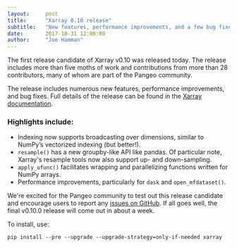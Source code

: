 ```yaml
---
layout:     post
title:      "Xarray 0.10 release"
subtitle:   "New features, performance improvements, and a few bug fixes"
date:       2017-10-31 12:00:00
author:     "Joe Hamman"
---
```


The first release candidate of Xarray v0.10 was released today. The release
includes more than five moths of work and contributions from more than 28
contributors, many of whom are part of the Pangeo community.

The release includes numerous new features, performance improvements, and bug fixes.
Full details of the release can be found in the [Xarray documentation](http://xarray.pydata.org/en/v0.10.0rc1/whats-new.html).

### Highlights include:

- Indexing now supports broadcasting over dimensions, similar to NumPy’s
  vectorized indexing (but better!).
- `resample()` has a new groupby-like API like pandas. Of particular note, Xarray's
  resample tools now also support up- and down-sampling.
- `apply_ufunc()` facilitates wrapping and parallelizing functions written for
  NumPy arrays.
- Performance improvements, particularly for `dask` and `open_mfdataset()`.

We're excited for the Pangeo community to test out this release candidate and
encourage users to report any [issues on GitHub](https://github.com/pydata/xarray/issues).
If all goes well, the final v0.10.0 release will come out in about a week.

To install, use:

```pip install --pre --upgrade --upgrade-strategy=only-if-needed xarray```
